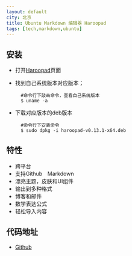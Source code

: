 ```yaml
---
layout: default
city: 北京
title: Ubuntu Markdown 编辑器 Haroopad
tags: [tech,markdown,ubuntu]
---
```


安装
-------------
+ 打开[Haroopad](http://pad.haroopress.com/user.html)页面
+ 找到自己系统版本对应版本；
		
        #命令行下敲击命令，查看自己系统版本
    	$ uname -a 
+ 下载对应版本的deb版本
		
        #命令行下安装命令
        $ sudo dpkg -i haroopad-v0.13.1-x64.deb

<p></p>
<p></p>

特性
---------------
+ 跨平台
+ 支持Github　Markdown
+ 漂亮主题，皮肤和UI组件
+ 输出到多种格式
+ 博客和邮件
+ 数学表达公式
+ 轻松导入内容




代码地址
-----------
+ [Github](https://github.com/rhiokim/haroopad)